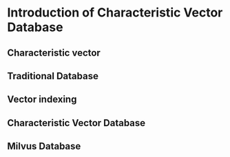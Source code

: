 # Introduction of Characteristic Vector Database

## Characteristic vector

## Traditional Database

## Vector indexing

## Characteristic Vector Database

## Milvus Database
